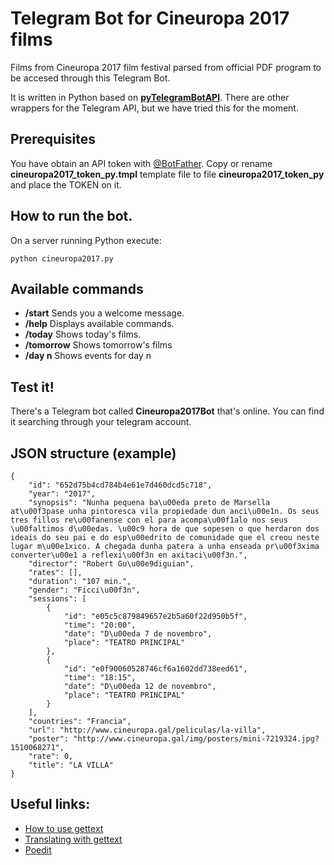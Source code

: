 # Telegram Bot for Cineuropa 2017 films
Films from Cineuropa 2017 film festival parsed from official PDF program to be accesed through this Telegram Bot.

It is written in Python based on **[pyTelegramBotAPI](https://github.com/eternnoir/pyTelegramBotAPI)**. There are other wrappers for the Telegram API, but we have tried this for the moment.

## Prerequisites

You have obtain an API token with [@BotFather](https://core.telegram.org/bots#botfather). Copy or rename __cineuropa2017_token_py.tmpl__ template file to file __cineuropa2017_token_py__ and place the TOKEN on it.

## How to run the bot.

On a server running Python execute:

    python cineuropa2017.py

## Available commands

* __/start__ Sends you a welcome message.
* __/help__ Displays available commands.
* __/today__ Shows today's films.
* __/tomorrow__ Shows tomorrow's films
* __/day n__ Shows events for day n

## Test it!
There's a Telegram bot called **Cineuropa2017Bot** that's online. You can find it searching through your telegram account.


## JSON structure (example)
```
{
    "id": "652d75b4cd784b4e61e7d460dcd5c718",
    "year": "2017",
    "synopsis": "Nunha pequena ba\u00eda preto de Marsella at\u00f3pase unha pintoresca vila propiedade dun anci\u00e1n. Os seus tres fillos re\u00fanense con el para acompa\u00f1alo nos seus \u00faltimos d\u00edas. \u00c9 hora de que sopesen o que herdaron dos ideais do seu pai e do esp\u00edrito de comunidade que el creou neste lugar m\u00e1xico. A chegada dunha patera a unha enseada pr\u00f3xima converter\u00e1 a reflexi\u00f3n en axitaci\u00f3n.",
    "director": "Robert Gu\u00e9diguian",
    "rates": [],
    "duration": "107 min.",
    "gender": "Ficci\u00f3n",
    "sessions": [
        {
            "id": "e05c5c879849657e2b5a60f22d950b5f",
            "time": "20:00",
            "date": "D\u00eda 7 de novembro",
            "place": "TEATRO PRINCIPAL"
        },
        {
            "id": "e0f90060528746cf6a1602dd738eed61",
            "time": "18:15",
            "date": "D\u00eda 12 de novembro",
            "place": "TEATRO PRINCIPAL"
        }
    ],
    "countries": "Francia",
    "url": "http://www.cineuropa.gal/peliculas/la-villa",
    "poster": "http://www.cineuropa.gal/img/posters/mini-7219324.jpg?1510068271",
    "rate": 0,
    "title": "LA VILLA"
}
```
## Useful links:
* [How to use gettext](https://pymotw.com/3/gettext/)
* [Translating with gettext](https://www.icanlocalize.com/site/tutorials/how-to-translate-with-gettext-po-and-pot-files/)
* [Poedit](https://poedit.net/)
